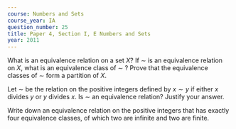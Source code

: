 ```yaml
---
course: Numbers and Sets
course_year: IA
question_number: 25
title: Paper 4, Section I, E Numbers and Sets
year: 2011
---
```




What is an equivalence relation on a set $X ?$ If $\sim$ is an equivalence relation on $X$, what is an equivalence class of $\sim$ ? Prove that the equivalence classes of $\sim$ form a partition of $X$.

Let $\sim$ be the relation on the positive integers defined by $x \sim y$ if either $x$ divides $y$ or $y$ divides $x$. Is $\sim$ an equivalence relation? Justify your answer.

Write down an equivalence relation on the positive integers that has exactly four equivalence classes, of which two are infinite and two are finite.